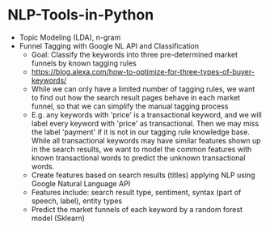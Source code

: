 # NLP-Tools-in-Python
- Topic Modeling (LDA), n-gram
- Funnel Tagging with Google NL API and Classification 
    - Goal: Classify the keywords into three pre-determined market funnels by known tagging rules
    - https://blog.alexa.com/how-to-optimize-for-three-types-of-buyer-keywords/
    - While we can only have a limited number of tagging rules, we want to find out how the search result pages behave in each market funnel, so that we can simplify the manual tagging process
    - E.g. any keywords with 'price' is a transactional keyword, and we will label every keyword with 'price' as transactional. Then we may miss the label 'payment' if it is not in our tagging rule knowledge base. While all transactional keywords may have similar features shown up in the search results, we want to model the common features with known transactional words to predict the unknown transactional words.
    - Create features based on search results (titles) applying NLP using Google Natural Language API
    - Features include: search result type, sentiment, syntax (part of speech, label), entity types
    - Predict the market funnels of each keyword by a random forest model (Sklearn)
